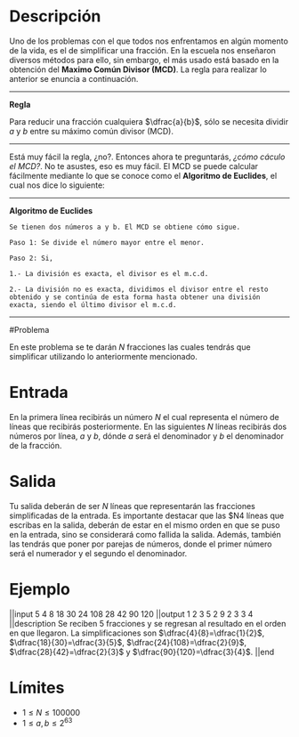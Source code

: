 # Descripción

Uno de los problemas con el que todos nos enfrentamos en algún momento de la vida, es el de simplificar una fracción. En la escuela nos enseñaron diversos métodos para ello, sin embargo, el más usado está basado en la obtención del **Maximo Común Divisor (MCD)**. La regla para realizar lo anterior se enuncia a continuación.

----------
**Regla**

Para reducir una fracción cualquiera $\dfrac{a}{b}$, sólo se necesita dividir $a$ y $b$ entre su máximo común divisor (MCD).

----------

Está muy fácil la regla, ¿no?. Entonces ahora te preguntarás, *¿cómo cáculo el MCD?*. No te asustes, eso es muy fácil. El MCD se puede calcular fácilmente mediante lo que se conoce como el **Algoritmo de Euclides**, el cual nos dice lo siguiente:

----------
**Algoritmo de Euclides**

	Se tienen dos números a y b. El MCD se obtiene cómo sigue.

	Paso 1: Se divide el número mayor entre el menor.

	Paso 2: Si,

	1.- La división es exacta, el divisor es el m.c.d.

	2.- La división no es exacta, dividimos el divisor entre el resto obtenido y se continúa de esta forma hasta obtener una división exacta, siendo el último divisor el m.c.d.

----------

#Problema

En este problema se te darán $N$ fracciones las cuales tendrás que simplificar utilizando lo anteriormente mencionado.

# Entrada
En la primera línea recibirás un número $N$ el cual representa el número de líneas que recibirás posteriormente. En las siguientes $N$ líneas recibirás dos números por línea, $a$ y $b$, dónde $a$ será el denominador y $b$ el denominador de la fracción. 

# Salida
Tu salida deberán de ser $N$ líneas que representarán las fracciones simplificadas de la entrada. Es importante destacar que las $N4 líneas que escribas en la salida, deberán de estar en el mismo orden en que se puso en la entrada, sino se considerará como fallida la salida. Además, también las tendrás que poner por parejas de números, donde el primer número será el numerador y el segundo el denominador.

# Ejemplo
||input
5
4 8
18 30
24 108
28 42
90 120
||output
1 2
3 5
2 9
2 3
3 4
||description
Se reciben 5 fracciones y se regresan al resultado en el orden en que llegaron. La simplificaciones son $\dfrac{4}{8}=\dfrac{1}{2}$, $\dfrac{18}{30}=\dfrac{3}{5}$, $\dfrac{24}{108}=\dfrac{2}{9}$, $\dfrac{28}{42}=\dfrac{2}{3}$ y $\dfrac{90}{120}=\dfrac{3}{4}$.
||end

# Límites

* $1\leq N \leq 100000$
* $1\leq a, b \leq 2^{63}$